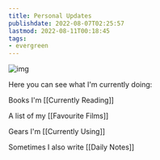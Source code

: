 ```yaml
---
title: Personal Updates
publishdate: 2022-08-07T02:25:57
lastmod: 2022-08-11T00:18:45
tags: 
- evergreen
---
```










![img](https://images.unsplash.com/photo-1500353391678-d7b57979d6d2?ixlib=rb-1.2.1&ixid=MnwxMjA3fDB8MHxwaG90by1wYWdlfHx8fGVufDB8fHx8&auto=format&fit=crop&w=1470&q=80)



Here you can see what I'm currently doing:



Books I'm [[Currently Reading]]



A list of my [[Favourite Films]]



Gears I'm [[Currently Using]]



Sometimes I also write [[Daily Notes]]



